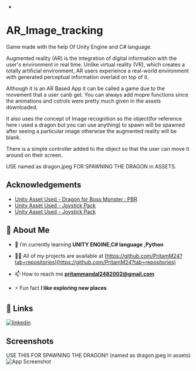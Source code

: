 +
# AR_Image_tracking

Game made with the help Of Unity Engine and C# language.

Augmented reality (AR) is the integration of digital information with the user's environment in real time. Unlike virtual reality (VR), which creates a totally artificial environment, AR users experience a real-world environment with generated perceptual information overlaid on top of it.

Although it is an AR Based App it can be called a game due to the movement that a user canb get.
You can always add mopre functions since the animations and cotrols were pretty much given in the assets downloaded.

It also uses the concept of Image recognition so the object(for reference here i used a dragon but you can use anything) to spawn will be spawned after seeing a particular image otherwise the augmented reality will be blank.

There is a simple controller added to the object so that the user can move it around on their screen.



USE named as dragon.jpeg FOR SPAWNING THE DRAGON in ASSETS.



## Acknowledgements

 - [Unity Asset Used - Dragon for Boss Monster : PBR](https://assetstore.unity.com/packages/3d/characters/creatures/dragon-for-boss-monster-pbr-78923)
 - [Unity Asset Used - Joystick Pack](https://assetstore.unity.com/packages/tools/input-management/joystick-pack-107631)
 - [Unity Asset Used - Joystick Pack](https://assetstore.unity.com/packages/tools/input-management/joystick-pack-107631)


## 🚀 About Me
- 🌱 I’m currently learning **UNITY ENGINE,C# language ,Python**

- 👨‍💻 All of my projects are available at [https://github.com/PritamM24?tab=repositories](https://github.com/PritamM24?tab=repositories)

- 📫 How to reach me **pritammandal2482002@gmail.com**

- ⚡ Fun fact **I like exploring new places**

## 🔗 Links

[![linkedin](https://img.shields.io/badge/linkedin-0A66C2?style=for-the-badge&logo=linkedin&logoColor=white)](https://www.linkedin.com/in/pritam-mandal-359718238/)



## Screenshots
USE THIS FOR SPAWNING THE DRAGON!! (named as dragon.jpeg in assets)
![App Screenshot](https://www.google.com/search?sca_esv=557148347&sxsrf=AB5stBg6IMiXGZCbPjUf-OJxyB4HspQnaA:1692118380227&q=DRAGON&tbm=isch&source=lnms&sa=X&ved=2ahUKEwj5peKXkN-AAxWuyDgGHYJVCuUQ0pQJegQIDBAB&biw=1536&bih=758&dpr=1.25#imgrc=YzHJRl9ryMs81M)

